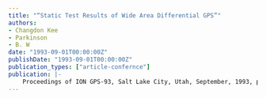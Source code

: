 ```yaml
---
title: "“Static Test Results of Wide Area Differential GPS”"
authors:
- Changdon Kee
- Parkinson
- B. W
date: "1993-09-01T00:00:00Z"
publishDate: "1993-09-01T00:00:00Z"
publication_types: ["article-confernce"]
publication: |-
    Proceedings of ION GPS-93, Salt Lake City, Utah, September, 1993, pp. 1233-1243
---
```

